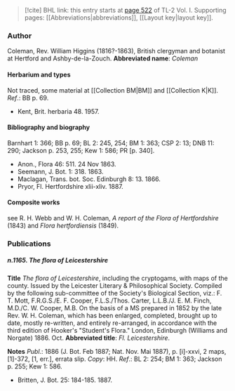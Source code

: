 > [!cite] BHL link: this entry starts at [page 522](https://www.biodiversitylibrary.org/page/33120653) of TL-2 Vol. I.
> Supporting pages: [[Abbreviations|abbreviations]], [[Layout key|layout key]].

### Author

Coleman, Rev. William Higgins (1816?-1863), British clergyman and botanist at Hertford and Ashby-de-la-Zouch. 
**Abbreviated name**: *Coleman*

#### Herbarium and types

Not traced, some material at [[Collection BM|BM]] and [[Collection K|K]].
*Ref*.: BB p. 69.
- Kent, Brit. herbaria 48. 1957.

#### Bibliography and biography

Barnhart 1: 366; BB p. 69; BL 2: 245, 254; BM 1: 363; CSP 2: 13; DNB 11: 290; Jackson p. 253, 255; Kew 1: 586; PR \[p. 340\].
- Anon., Flora 46: 511. 24 Nov 1863.
- Seemann, J. Bot. 1: 318. 1863.
- Maclagan, Trans. bot. Soc. Edinburgh 8: 13. 1866.
- Pryor, Fl. Hertfordshire xlii-xliv. 1887.

#### Composite works

see R. H. Webb and W. H. Coleman, *A report of the Flora of Hertfordshire* (1843) and *Flora hertfordiensis* (1849).

### Publications

##### n.1165. The flora of Leicestershire

**Title**
*The flora of Leicestershire*, including the cryptogams, with maps of the county. Issued by the Leicester Literary & Philosophical Society. Compiled by the following sub-committee of the Society's Biological Section, viz.: F. T. Mott, F.R.G.S./E. F. Cooper, F.L.S./Thos. Carter, L.L.B./J. E. M. Finch, M.D./C. W. Cooper, M.B. On the basis of a MS prepared in 1852 by the late Rev. W. H. Coleman, which has been enlarged, completed, brought up to date, mostly re-written, and entirely re-arranged, in accordance with the third edition of Hooker's "Student's Flora." London, Edinburgh (Williams and Norgate) 1886. Oct.
**Abbreviated title**: *Fl. Leicestershire*.

**Notes**
*Publ*.: 1886 (J. Bot. Feb 1887; Nat. Nov. Mai 1887), p. \[i\]-xxvi, 2 maps, \[1\]-372, \[1, err.\], errata slip. *Copy*: HH.
*Ref*.: BL 2: 254; BM 1: 363; Jackson p. 255; Kew 1: 586.
- Britten, J. Bot. 25: 184-185. 1887.

